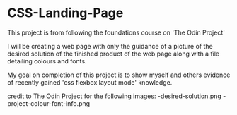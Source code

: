 # CSS-Landing-Page

This project is from following the foundations course on 'The Odin Project'

I will be creating a web page with only the guidance of a picture of the desired solution of the finished product of the web page along with a file detailing colours and fonts.

My goal on completion of this project is to show myself and others evidence of recently gained 'css flexbox layout mode' knowledge.


credit to The Odin Project for the following images:
    -desired-solution.png
    -project-colour-font-info.png